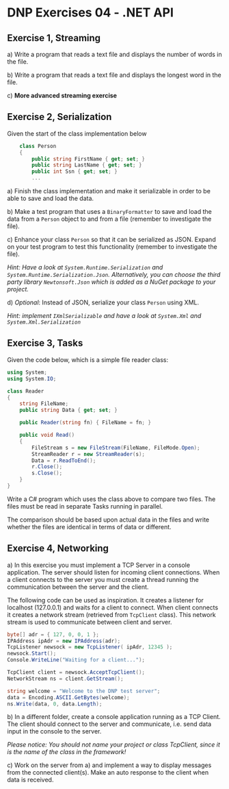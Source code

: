 # DNP Exercises 04 - .NET API

## Exercise 1, Streaming

a) Write a program that reads a text file and displays the number of words in the file.

b) Write a program that reads a text file and displays the longest word in the file.

c) ____More advanced streaming exercise____

## Exercise 2, Serialization

Given the start of the class implementation below

```csharp
    class Person
    {
        public string FirstName { get; set; }
        public string LastName { get; set; }
        public int Ssn { get; set; }
        ...
```

a) Finish the class implementation and make it serializable in order to be able to save and load the data.

b) Make a test program that uses a `BinaryFormatter` to save and load the data from a `Person` object to and from a file (remember to investigate the file).

c) Enhance your class `Person` so that it can be serialized as JSON. Expand on your test program to test this functionality (remember to investigate the file).

*Hint: Have a look at `System.Runtime.Serialization` and `System.Runtime.Serialization.Json`. Alternatively, you can choose the third party library `Newtonsoft.Json` which is added as a NuGet package to your project.*

d) *Optional*: Instead of JSON, serialize your class `Person` using XML.

*Hint: implement `IXmlSerializable` and have a look at `System.Xml` and `System.Xml.Serialization`*

## Exercise 3, Tasks

Given the code below, which is a simple file reader class:

```csharp
using System;
using System.IO;

class Reader
{
    string FileName;
    public string Data { get; set; }

    public Reader(string fn) { FileName = fn; }

    public void Read()
    {
        FileStream s = new FileStream(FileName, FileMode.Open);
        StreamReader r = new StreamReader(s);
        Data = r.ReadToEnd();
        r.Close();
        s.Close();
    }
}
```

Write a C# program which uses the class above to compare two files. The files must be read in separate Tasks running in parallel.

The comparison should be based upon actual data in the files and write whether the files are identical in terms of data or different.


## Exercise 4, Networking

a) In this exercise you must implement a TCP Server in a console application. The server should listen for incoming client connections. When a client connects to the server you must create a thread running the communication between the server and the client.

The following code can be used as inspiration. It creates a listener for localhost (127.0.0.1) and waits for a client to connect. When client connects it creates a network stream (retrieved from `TcpClient` class). This network stream is used to communicate between client and server.

```csharp
byte[] adr = { 127, 0, 0, 1 };
IPAddress ipAdr = new IPAddress(adr);
TcpListener newsock = new TcpListener( ipAdr, 12345 );
newsock.Start();
Console.WriteLine("Waiting for a client...");

TcpClient client = newsock.AcceptTcpClient();
NetworkStream ns = client.GetStream();

string welcome = "Welcome to the DNP test server";
data = Encoding.ASCII.GetBytes(welcome);
ns.Write(data, 0, data.Length);
```

b) In a different folder, create a console application running as a TCP Client. The client should connect to the server and communicate, i.e. send data input in the console to the server.

*Please notice: You should not name your project or class TcpClient, since it is the name of the class in the framework!*

c) Work on the server from a) and implement a way to display messages from the connected client(s). Make an auto response to the client when data is received.